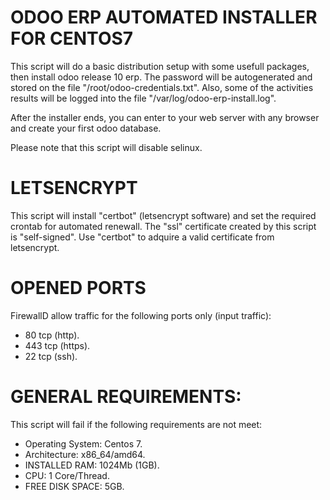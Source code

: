 # ODOO ERP AUTOMATED INSTALLER FOR CENTOS7

This script will do a basic distribution setup with some usefull packages, then install odoo release 10 erp. The password will be autogenerated and stored on the file "/root/odoo-credentials.txt". Also, some of the activities results will be logged into the file "/var/log/odoo-erp-install.log".

After the installer ends, you can enter to your web server with any browser and create your first odoo database.

Please note that this script will disable selinux.


# LETSENCRYPT

This script will install "certbot" (letsencrypt software) and set the required crontab for automated renewall. The "ssl" certificate created by this script is "self-signed". Use "certbot" to adquire a valid certificate from letsencrypt.


# OPENED PORTS

FirewallD allow traffic for the following ports only (input traffic):

- 80 tcp (http).
- 443 tcp (https).
- 22 tcp (ssh).

# GENERAL REQUIREMENTS:

This script will fail if the following requirements are not meet:

- Operating System: Centos 7.
- Architecture: x86_64/amd64.
- INSTALLED RAM: 1024Mb (1GB).
- CPU: 1 Core/Thread.
- FREE DISK SPACE: 5GB.

